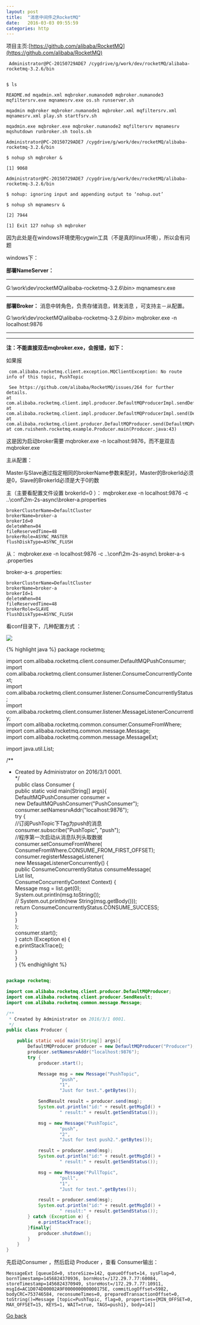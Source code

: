 ```yaml
---
layout: post
title:  "消息中间件之RocketMQ"
date:   2016-03-03 09:55:59
categories: http
---
```

项目主页:[https://github.com/alibaba/RocketMQ](https://github.com/alibaba/RocketMQ)

```
 Administrator@PC-20150729ADE7 /cygdrive/g/work/dev/rocketMQ/alibaba-rocketmq-3.2.6/bin

  
$ ls  
  
README.md mqadmin.xml mqbroker.numanode0 mqbroker.numanode3 mqfiltersrv.exe mqnamesrv.exe os.sh runserver.sh  
  
mqadmin mqbroker mqbroker.numanode1 mqbroker.xml mqfiltersrv.xml mqnamesrv.xml play.sh startfsrv.sh  
  
mqadmin.exe mqbroker.exe mqbroker.numanode2 mqfiltersrv mqnamesrv mqshutdown runbroker.sh tools.sh  
  
Administrator@PC-20150729ADE7 /cygdrive/g/work/dev/rocketMQ/alibaba-rocketmq-3.2.6/bin  
  
$ nohup sh mqbroker &   
  
[1] 9068  
  
Administrator@PC-20150729ADE7 /cygdrive/g/work/dev/rocketMQ/alibaba-rocketmq-3.2.6/bin  
  
$ nohup: ignoring input and appending output to ‘nohup.out’  
  
$ nohup sh mqnamesrv &   
  
[2] 7944  
  
[1] Exit 127 nohup sh mqbroker

```
因为此处是在windows环境使用cygwin工具（不是真的linux环境），所以会有问题

windows下：

**部署NameServer：**

****

 G:\work\dev\rocketMQ\alibaba-rocketmq-3.2.6\bin> mqnamesrv.exe

****

**部署Broker：** 消息中转角色，负责存储消息，转发消息 ，可支持主－从配置。

 G:\work\dev\rocketMQ\alibaba-rocketmq-3.2.6\bin> mqbroker.exe -n localhost:9876

****

****

 **注：不能直接双击mqbroker.exe，会报错，如下：**

 如果报
 
```
 com.alibaba.rocketmq.client.exception.MQClientException: No route info of this topic, PushTopic

 See https://github.com/alibaba/RocketMQ/issues/264 for further details.  
at com.alibaba.rocketmq.client.impl.producer.DefaultMQProducerImpl.sendDefaultImpl(DefaultMQProducerImpl.java:570)  
at com.alibaba.rocketmq.client.impl.producer.DefaultMQProducerImpl.send(DefaultMQProducerImpl.java:972)  
at com.alibaba.rocketmq.client.producer.DefaultMQProducer.send(DefaultMQProducer.java:109)  
at com.ruishenh.rocketmq.example.Producer.main(Producer.java:43)
```

 这是因为启动broker需要 mqbroker.exe -n localhost:9876，而不是双击 mqbroker.exe

 主从配置：

 Master与Slave通过指定相同的brokerName参数来配对，Master的BrokerId必须是0，Slave的BrokerId必须是大于0的数

 主（主要看配置文件设置 brokerId=0 ）： mqbroker.exe -n localhost:9876  -c ..\conf\2m-2s-async\broker-a.properties

```
brokerClusterName=DefaultCluster
brokerName=broker-a  
brokerId=0   
deleteWhen=04  
fileReservedTime=48  
brokerRole=ASYNC_MASTER
flushDiskType=ASYNC_FLUSH
```

 从： mqbroker.exe -n localhost:9876  -c ..\conf\2m-2s-async\ broker-a-s .properties

broker-a-s .properties:

```
brokerClusterName=DefaultCluster  
brokerName=broker-a  
brokerId=1  
deleteWhen=04  
fileReservedTime=48  
brokerRole=SLAVE
flushDiskType=ASYNC_FLUSH
```

 看conf目录下，几种配置方式 ：

<img src='{{ "/img/package.png" | prepend:site.baseurl }}'/>

 
{% highlight java %}
package rocketmq;  
  
import com.alibaba.rocketmq.client.consumer.DefaultMQPushConsumer;  
import com.alibaba.rocketmq.client.consumer.listener.ConsumeConcurrentlyContext;  
import com.alibaba.rocketmq.client.consumer.listener.ConsumeConcurrentlyStatus;  
import com.alibaba.rocketmq.client.consumer.listener.MessageListenerConcurrently;  
import com.alibaba.rocketmq.common.consumer.ConsumeFromWhere;  
import com.alibaba.rocketmq.common.message.Message;  
import com.alibaba.rocketmq.common.message.MessageExt;  
  
import java.util.List;  
  
/**  
 * Created by Administrator on 2016/3/1 0001.  
 */  
public class Consumer {  
    public static void main(String[] args){  
        DefaultMQPushConsumer consumer =  
                new DefaultMQPushConsumer("PushConsumer");  
        consumer.setNamesrvAddr("localhost:9876");  
        try {  
            //订阅PushTopic下Tag为push的消息  
            consumer.subscribe("PushTopic", "push");  
            //程序第一次启动从消息队列头取数据  
            consumer.setConsumeFromWhere(  
                    ConsumeFromWhere.CONSUME_FROM_FIRST_OFFSET);  
            consumer.registerMessageListener(  
                    new MessageListenerConcurrently() {  
                        public ConsumeConcurrentlyStatus consumeMessage(  
                                List<MessageExt> list,  
                                ConsumeConcurrentlyContext Context) {  
                            Message msg = list.get(0);  
                            System.out.println(msg.toString());  
//                            System.out.println(new String(msg.getBody()));  
                            return ConsumeConcurrentlyStatus.CONSUME_SUCCESS;  
                        }  
                    }  
            );  
            consumer.start();  
        } catch (Exception e) {  
            e.printStackTrace();  
        }  
    }  
}
{% endhighlight %}

``` java

package rocketmq;

import com.alibaba.rocketmq.client.producer.DefaultMQProducer;
import com.alibaba.rocketmq.client.producer.SendResult;
import com.alibaba.rocketmq.common.message.Message;

/**
 * Created by Administrator on 2016/3/1 0001.
 */
public class Producer {

    public static void main(String[] args){
        DefaultMQProducer producer = new DefaultMQProducer("Producer");
        producer.setNamesrvAddr("localhost:9876");
        try {
            producer.start();

            Message msg = new Message("PushTopic",
                    "push",
                    "1",
                    "Just for test.".getBytes());

            SendResult result = producer.send(msg);
            System.out.println("id:" + result.getMsgId() +
                    " result:" + result.getSendStatus());

            msg = new Message("PushTopic",
                    "push",
                    "2",
                    "Just for test push2.".getBytes());

            result = producer.send(msg);
            System.out.println("id:" + result.getMsgId() +
                    " result:" + result.getSendStatus());

            msg = new Message("PullTopic",
                    "pull",
                    "1",
                    "Just for test.".getBytes());

            result = producer.send(msg);
            System.out.println("id:" + result.getMsgId() +
                    " result:" + result.getSendStatus());
        } catch (Exception e) {
            e.printStackTrace();
        }finally{
            producer.shutdown();
        }
    }
}
```
 先启动Consumer ，然后启动  Producer ，查看 Consumer输出：
```
MessageExt [queueId=0, storeSize=142, queueOffset=14, sysFlag=0, bornTimestamp=1456824370936, bornHost=/172.29.7.77:60084, storeTimestamp=1456824370949, storeHost=/172.29.7.77:10911, msgId=AC1D074D00002A9F000000000000175E, commitLogOffset=5982, bodyCRC=753746584, reconsumeTimes=0, preparedTransactionOffset=0, toString()=Message [topic=PushTopic, flag=0, properties={MIN_OFFSET=0, MAX_OFFSET=15, KEYS=1, WAIT=true, TAGS=push1}, body=14]]
```

[0]: https://github.com/alibaba/RocketMQ
[1]: ./alibaba-rocketmq-3.2.6.tar.gz
[2]: ./Image.png

<a href="{{site.baseurl}}/index.html">Go back</a>
